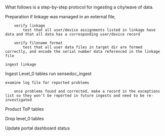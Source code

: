 What follows is a step-by-step protocol for ingesting a city/wave of data.

Preparation
    if linkage was managed in an external file,
        
        verify linkage 
            test that all user/device assignments listed in linkage have data and that all data has a corresponding user/device record

        verify filename format 
            test that all user data files in target dir are formed correctly, and encode the serial number data referenced in the linkage file

    ingest linkage


Ingest Level_0 tables
    run sensedoc_ingest

    examine log file for reported problems

        once problems found and corrected, make a record in the exceptions list so they won't be reported in future ingests and need to be re-investigated

Product ToP tables

Drop level_0 tables

Update portal dashboard status
